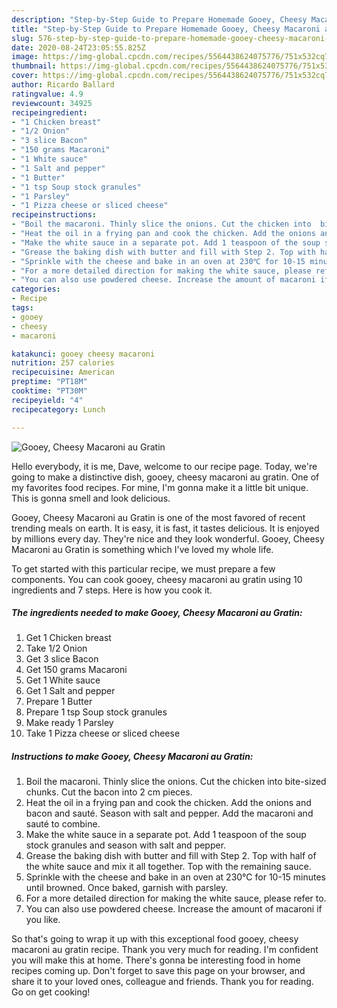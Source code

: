 ```yaml
---
description: "Step-by-Step Guide to Prepare Homemade Gooey, Cheesy Macaroni au Gratin"
title: "Step-by-Step Guide to Prepare Homemade Gooey, Cheesy Macaroni au Gratin"
slug: 576-step-by-step-guide-to-prepare-homemade-gooey-cheesy-macaroni-au-gratin
date: 2020-08-24T23:05:55.825Z
image: https://img-global.cpcdn.com/recipes/5564438624075776/751x532cq70/gooey-cheesy-macaroni-au-gratin-recipe-main-photo.jpg
thumbnail: https://img-global.cpcdn.com/recipes/5564438624075776/751x532cq70/gooey-cheesy-macaroni-au-gratin-recipe-main-photo.jpg
cover: https://img-global.cpcdn.com/recipes/5564438624075776/751x532cq70/gooey-cheesy-macaroni-au-gratin-recipe-main-photo.jpg
author: Ricardo Ballard
ratingvalue: 4.9
reviewcount: 34925
recipeingredient:
- "1 Chicken breast"
- "1/2 Onion"
- "3 slice Bacon"
- "150 grams Macaroni"
- "1 White sauce"
- "1 Salt and pepper"
- "1 Butter"
- "1 tsp Soup stock granules"
- "1 Parsley"
- "1 Pizza cheese or sliced cheese"
recipeinstructions:
- "Boil the macaroni. Thinly slice the onions. Cut the chicken into  bite-sized chunks. Cut the bacon into 2 cm pieces."
- "Heat the oil in a frying pan and cook the chicken. Add the onions and bacon and sauté. Season with salt and pepper. Add the macaroni and sauté to combine."
- "Make the white sauce in a separate pot. Add 1 teaspoon of the soup stock granules and season with salt and pepper."
- "Grease the baking dish with butter and fill with Step 2. Top with half of the white sauce and mix it all together. Top with the remaining sauce."
- "Sprinkle with the cheese and bake in an oven at 230℃ for 10-15 minutes until browned. Once baked, garnish with parsley."
- "For a more detailed direction for making the white sauce, please refer to."
- "You can also use powdered cheese. Increase the amount of macaroni if you like."
categories:
- Recipe
tags:
- gooey
- cheesy
- macaroni

katakunci: gooey cheesy macaroni 
nutrition: 257 calories
recipecuisine: American
preptime: "PT18M"
cooktime: "PT30M"
recipeyield: "4"
recipecategory: Lunch

---
```



![Gooey, Cheesy Macaroni au Gratin](https://img-global.cpcdn.com/recipes/5564438624075776/751x532cq70/gooey-cheesy-macaroni-au-gratin-recipe-main-photo.jpg)

Hello everybody, it is me, Dave, welcome to our recipe page. Today, we're going to make a distinctive dish, gooey, cheesy macaroni au gratin. One of my favorites food recipes. For mine, I'm gonna make it a little bit unique. This is gonna smell and look delicious.



Gooey, Cheesy Macaroni au Gratin is one of the most favored of recent trending meals on earth. It is easy, it is fast, it tastes delicious. It is enjoyed by millions every day. They're nice and they look wonderful. Gooey, Cheesy Macaroni au Gratin is something which I've loved my whole life.


To get started with this particular recipe, we must prepare a few components. You can cook gooey, cheesy macaroni au gratin using 10 ingredients and 7 steps. Here is how you cook it.

<!--inarticleads1-->

##### The ingredients needed to make Gooey, Cheesy Macaroni au Gratin:

1. Get 1 Chicken breast
1. Take 1/2 Onion
1. Get 3 slice Bacon
1. Get 150 grams Macaroni
1. Get 1 White sauce
1. Get 1 Salt and pepper
1. Prepare 1 Butter
1. Prepare 1 tsp Soup stock granules
1. Make ready 1 Parsley
1. Take 1 Pizza cheese or sliced cheese




<!--inarticleads2-->

##### Instructions to make Gooey, Cheesy Macaroni au Gratin:

1. Boil the macaroni. Thinly slice the onions. Cut the chicken into  bite-sized chunks. Cut the bacon into 2 cm pieces.
1. Heat the oil in a frying pan and cook the chicken. Add the onions and bacon and sauté. Season with salt and pepper. Add the macaroni and sauté to combine.
1. Make the white sauce in a separate pot. Add 1 teaspoon of the soup stock granules and season with salt and pepper.
1. Grease the baking dish with butter and fill with Step 2. Top with half of the white sauce and mix it all together. Top with the remaining sauce.
1. Sprinkle with the cheese and bake in an oven at 230℃ for 10-15 minutes until browned. Once baked, garnish with parsley.
1. For a more detailed direction for making the white sauce, please refer to.
1. You can also use powdered cheese. Increase the amount of macaroni if you like.




So that's going to wrap it up with this exceptional food gooey, cheesy macaroni au gratin recipe. Thank you very much for reading. I'm confident you will make this at home. There's gonna be interesting food in home recipes coming up. Don't forget to save this page on your browser, and share it to your loved ones, colleague and friends. Thank you for reading. Go on get cooking!
